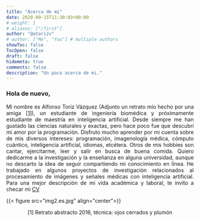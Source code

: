 ```yaml
---
title: "Acerca de mi"
date: 2020-09-15T11:30:03+00:00
# weight: 1
# aliases: ["/first"]
author: "@atorizv"
# author: ["Me", "You"] # multiple authors
showToc: false
TocOpen: false
draft: false
hidemeta: true
comments: false
description: "Un poco acerca de mi."
---
```

### Hola de nuevo,
<div style="text-align: justify"> 

Mi nombre es Alfonso Toriz Vázquez (Adjunto un retrato mío hecho por una amiga <a href="#section1">[1]</a>), un estudiante de ingeniería biomédica y próximamente estudiante de maestría en inteligencia artificial. Desde siempre me han gustado las ciencias naturales y exactas, pero hace poco fue que descubrí mi amor por la programación. Disfruto mucho aprender por mi cuenta sobre de mis diversos intereses: programación, imagenología médica, cómputo cuántico, inteligencia artificial, idiomas, etcétera. Otros de mis hobbies son cantar, ejercitarme, leer y salir en busca de buena comida. Quiero dedicarme a la investigación y la enseñanza en alguna universidad, aunque no descarto la idea de seguir compartiendo mi conocimiento en línea. He trabajado en algunos proyectos de investigación relacionados al procesamiento de imágenes y señales médicas con inteligencia artificial. Para una mejor descripción de mi vida académica y laboral, te invito a checar mi [CV](CV.pdf)

</div>

{{< figure src="img2.es.jpg" align="center">}}
<div style="text-align: center">
<p id="section1">[1] Retrato abstracto 2016, técnica: ojos cerrados y plumón</p>
</div>


